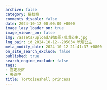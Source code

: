 ```yaml
---
archive: false
category: 猫档案
comments_disable: false
date: 2024-10-12 00:00:00 +0000
image_lazy_loader_on: true
image_viewer_on: false
img: /assets/upload/封面图/玳瑁公主.jpg
lng_pair: id_2024-10-12--205034_玳瑁公主
meta_modify_date: 2024-10-12 21:41:37 +0800
on_site_search_exclude: false
published: true
search_engine_exclude: false
tags:
- 嘉定校区
- 失踪中
title: Tortoiseshell princess
---
```

